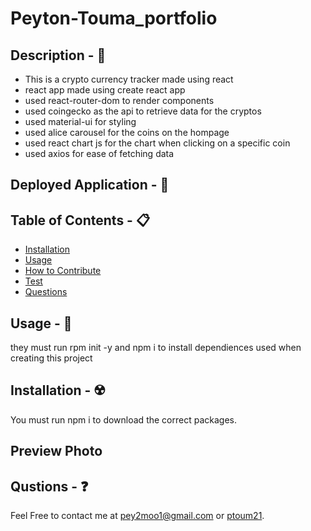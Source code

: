 # Peyton-Touma_portfolio

## Description - 💠
- This is a crypto currency tracker made using react
- react app made using create react app
- used react-router-dom to render components
- used coingecko as the api to retrieve data for the cryptos
- used material-ui for styling
- used alice carousel for the coins on the hompage
- used react chart js for the chart when clicking on a specific coin
- used axios for ease of fetching data

## Deployed Application - 👾


## Table of Contents - 📋
* [Installation](#installation---☢️)
* [Usage](#usage---💎)
* [How to Contribute](#how-to-contribute---🍴)
* [Test](#test---🧪)
* [Questions](#qustions---❓)

## Usage - 💎
they must run rpm init -y and npm i to install dependiences used when creating this project

## Installation - ☢️
 You must run npm i to download the correct packages.

## Preview Photo


## Qustions - ❓
Feel Free to contact me at pey2moo1@gmail.com or [ptoum21](https://github.com/ptoum21).